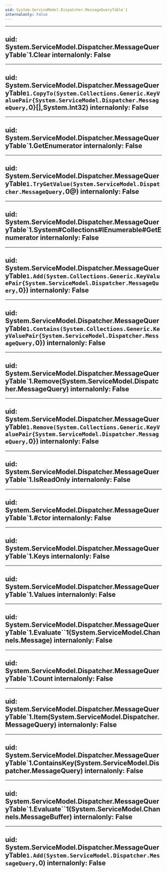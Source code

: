 ```yaml
---
uid: System.ServiceModel.Dispatcher.MessageQueryTable`1
internalonly: False
---
```


---
uid: System.ServiceModel.Dispatcher.MessageQueryTable`1.Clear
internalonly: False
---

---
uid: System.ServiceModel.Dispatcher.MessageQueryTable`1.CopyTo(System.Collections.Generic.KeyValuePair{System.ServiceModel.Dispatcher.MessageQuery,`0}[],System.Int32)
internalonly: False
---

---
uid: System.ServiceModel.Dispatcher.MessageQueryTable`1.GetEnumerator
internalonly: False
---

---
uid: System.ServiceModel.Dispatcher.MessageQueryTable`1.TryGetValue(System.ServiceModel.Dispatcher.MessageQuery,`0@)
internalonly: False
---

---
uid: System.ServiceModel.Dispatcher.MessageQueryTable`1.System#Collections#IEnumerable#GetEnumerator
internalonly: False
---

---
uid: System.ServiceModel.Dispatcher.MessageQueryTable`1.Add(System.Collections.Generic.KeyValuePair{System.ServiceModel.Dispatcher.MessageQuery,`0})
internalonly: False
---

---
uid: System.ServiceModel.Dispatcher.MessageQueryTable`1.Contains(System.Collections.Generic.KeyValuePair{System.ServiceModel.Dispatcher.MessageQuery,`0})
internalonly: False
---

---
uid: System.ServiceModel.Dispatcher.MessageQueryTable`1.Remove(System.ServiceModel.Dispatcher.MessageQuery)
internalonly: False
---

---
uid: System.ServiceModel.Dispatcher.MessageQueryTable`1.Remove(System.Collections.Generic.KeyValuePair{System.ServiceModel.Dispatcher.MessageQuery,`0})
internalonly: False
---

---
uid: System.ServiceModel.Dispatcher.MessageQueryTable`1.IsReadOnly
internalonly: False
---

---
uid: System.ServiceModel.Dispatcher.MessageQueryTable`1.#ctor
internalonly: False
---

---
uid: System.ServiceModel.Dispatcher.MessageQueryTable`1.Keys
internalonly: False
---

---
uid: System.ServiceModel.Dispatcher.MessageQueryTable`1.Values
internalonly: False
---

---
uid: System.ServiceModel.Dispatcher.MessageQueryTable`1.Evaluate``1(System.ServiceModel.Channels.Message)
internalonly: False
---

---
uid: System.ServiceModel.Dispatcher.MessageQueryTable`1.Count
internalonly: False
---

---
uid: System.ServiceModel.Dispatcher.MessageQueryTable`1.Item(System.ServiceModel.Dispatcher.MessageQuery)
internalonly: False
---

---
uid: System.ServiceModel.Dispatcher.MessageQueryTable`1.ContainsKey(System.ServiceModel.Dispatcher.MessageQuery)
internalonly: False
---

---
uid: System.ServiceModel.Dispatcher.MessageQueryTable`1.Evaluate``1(System.ServiceModel.Channels.MessageBuffer)
internalonly: False
---

---
uid: System.ServiceModel.Dispatcher.MessageQueryTable`1.Add(System.ServiceModel.Dispatcher.MessageQuery,`0)
internalonly: False
---
